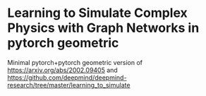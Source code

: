 # Learning to Simulate Complex Physics with Graph Networks in pytorch geometric
Minimal pytorch+pytorch geometric version of https://arxiv.org/abs/2002.09405 and https://github.com/deepmind/deepmind-research/tree/master/learning_to_simulate
